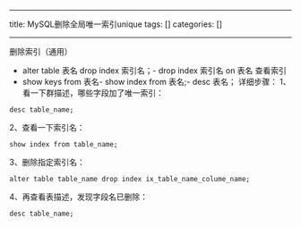 
--- 
title:  MySQL删除全局唯一索引unique 
tags: []
categories: [] 

---
删除索引（通用）
- alter table 表名 drop index 索引名；- drop index 索引名 on 表名
查看索引
- show keys from 表名- show index from 表名;- desc 表名；
详细步骤： 1、看一下群描述，哪些字段加了唯一索引：

```
desc table_name;

```

2、查看一下索引名：

```
show index from table_name;

```

3、删除指定索引名：

```
alter table table_name drop index ix_table_name_colume_name;

```

4、再查看表描述，发现字段名已删除：

```
desc table_name;

```

